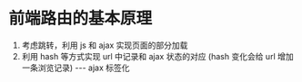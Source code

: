 # 前端路由的基本原理

1. 考虑跳转，利用 js 和 ajax 实现页面的部分加载
2. 利用 hash 等方式实现 url 中记录和 ajax 状态的对应 (hash 变化会给 url 增加一条浏览记录) --- ajax 标签化

